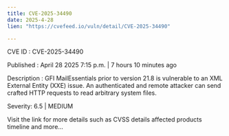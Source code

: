 ```yaml
---
title: CVE-2025-34490
date: 2025-4-28
lien: "https://cvefeed.io/vuln/detail/CVE-2025-34490"

---
```


CVE ID : CVE-2025-34490

Published :  April 28
2025
7:15 p.m. | 7 hours
10 minutes ago

Description : GFI MailEssentials prior to version 21.8 is vulnerable to an XML External Entity (XXE) issue. An authenticated and remote attacker can send crafted HTTP requests to read arbitrary system files.

Severity: 6.5 | MEDIUM

Visit the link for more details
such as CVSS details
affected products
timeline
and more...
